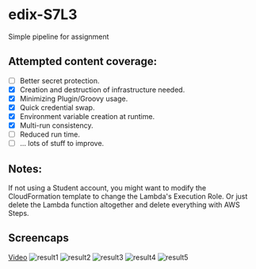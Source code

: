 # edix-S7L3
Simple pipeline for assignment

## Attempted content coverage:
- [ ] Better secret protection.
- [x] Creation and destruction of infrastructure needed.
- [x] Minimizing Plugin/Groovy usage.
- [x] Quick credential swap.
- [x] Environment variable creation at runtime.
- [x] Multi-run consistency.
- [ ] Reduced run time.
- [ ] ... lots of stuff to improve.

## Notes:
If not using a Student account, you might want to modify the CloudFormation template to change the Lambda's Execution Role.
Or just delete the Lambda function altogether and delete everything with AWS Steps.

## Screencaps
[Video](https://github.com/txrm/edix-S7L3/blob/main/Video.mp4)
![result1](https://github.com/txrm/edix-S7L3/blob/main/screencaps/1.png?raw=true)
![result2](https://github.com/txrm/edix-S7L3/blob/main/screencaps/2.png?raw=true)
![result3](https://github.com/txrm/edix-S7L3/blob/main/screencaps/3.png?raw=true)
![result4](https://github.com/txrm/edix-S7L3/blob/main/screencaps/4.png?raw=true)
![result5](https://github.com/txrm/edix-S7L3/blob/main/screencaps/5.png?raw=true)
